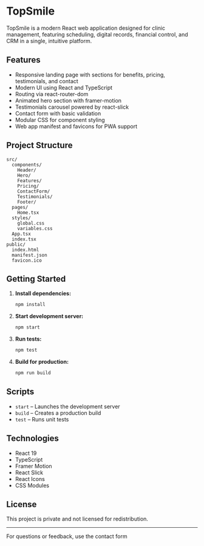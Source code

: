 # TopSmile

TopSmile is a modern React web application designed for clinic management, featuring scheduling, digital records, financial control, and CRM in a single, intuitive platform.

## Features

- Responsive landing page with sections for benefits, pricing, testimonials, and contact
- Modern UI using React and TypeScript
- Routing via react-router-dom
- Animated hero section with framer-motion
- Testimonials carousel powered by react-slick
- Contact form with basic validation
- Modular CSS for component styling
- Web app manifest and favicons for PWA support

## Project Structure

```
src/
  components/
    Header/
    Hero/
    Features/
    Pricing/
    ContactForm/
    Testimonials/
    Footer/
  pages/
    Home.tsx
  styles/
    global.css
    variables.css
  App.tsx
  index.tsx
public/
  index.html
  manifest.json
  favicon.ico
```

## Getting Started

1. **Install dependencies:**
   ```sh
   npm install
   ```
2. **Start development server:**
   ```sh
   npm start
   ```
3. **Run tests:**
   ```sh
   npm test
   ```
4. **Build for production:**
   ```sh
   npm run build
   ```

## Scripts

- `start` – Launches the development server
- `build` – Creates a production build
- `test` – Runs unit tests

## Technologies

- React 19
- TypeScript
- Framer Motion
- React Slick
- React Icons
- CSS Modules

## License

This project is private and not licensed for redistribution.

---

For questions or feedback, use the contact form